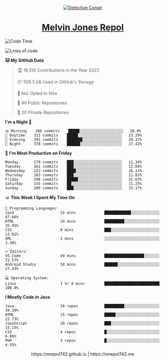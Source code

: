 <p align="center">

<a href="https://mrepol742.github.io">
  <img alt="Detective Conan" src="https://mrepol742-gif-randomizer.vercel.app/api/" /> 
  </a> 
<h1 align="center"><a href="https://mrepol742.github.io/">Melvin Jones Repol</a></h1>
</p>

[comment]: <> (This is a automated generated Data from github action workflow)
[comment]: <> (START OF GENERATED DATA)

<!--START_SECTION:waka-->
![Code Time](http://img.shields.io/badge/Code%20Time-739%20hrs%2015%20mins-blue)

![Lines of code](https://img.shields.io/badge/From%20Hello%20World%20I%27ve%20Written-239%20Thousand%20lines%20of%20code-blue)

**🐱 My GitHub Data** 

> 🏆 18,310 Contributions in the Year 2022
 > 
> 📦 506.5 kB Used in GitHub's Storage 
 > 
> 🚫 Not Opted to Hire
 > 
> 📜 60 Public Repositories 
 > 
> 🔑 20 Private Repositories  
 > 
**I'm a Night 🦉** 

```text
🌞 Morning    288 commits    █████░░░░░░░░░░░░░░░░░░░░   20.9% 
🌆 Daytime    321 commits    █████░░░░░░░░░░░░░░░░░░░░   23.29% 
🌃 Evening    391 commits    ███████░░░░░░░░░░░░░░░░░░   28.37% 
🌙 Night      378 commits    ██████░░░░░░░░░░░░░░░░░░░   27.43%

```
📅 **I'm Most Productive on Friday** 

```text
Monday       170 commits    ███░░░░░░░░░░░░░░░░░░░░░░   12.34% 
Tuesday      161 commits    ███░░░░░░░░░░░░░░░░░░░░░░   11.68% 
Wednesday    222 commits    ████░░░░░░░░░░░░░░░░░░░░░   16.11% 
Thursday     163 commits    ███░░░░░░░░░░░░░░░░░░░░░░   11.83% 
Friday       298 commits    █████░░░░░░░░░░░░░░░░░░░░   21.63% 
Saturday     155 commits    ██░░░░░░░░░░░░░░░░░░░░░░░   11.25% 
Sunday       209 commits    ███░░░░░░░░░░░░░░░░░░░░░░   15.17%

```


📊 **This Week I Spent My Time On** 

```text
💬 Programming Languages: 
Java                     32 mins             ████████████░░░░░░░░░░░░░   47.66% 
HTML                     24 mins             █████████░░░░░░░░░░░░░░░░   35.95% 
CSS                      8 mins              ███░░░░░░░░░░░░░░░░░░░░░░   13.01% 
XML                      2 mins              ░░░░░░░░░░░░░░░░░░░░░░░░░   3.38%

🔥 Editors: 
VS Code                  49 mins             ██████████████████░░░░░░░   72.57% 
Android Studio           18 mins             ██████░░░░░░░░░░░░░░░░░░░   27.43%

💻 Operating System: 
Linux                    1 hr 8 mins         █████████████████████████   100.0%

```

**I Mostly Code in Java** 

```text
Java                     26 repos            █████████░░░░░░░░░░░░░░░░   39.39% 
HTML                     15 repos            █████░░░░░░░░░░░░░░░░░░░░   22.73% 
JavaScript               10 repos            ███░░░░░░░░░░░░░░░░░░░░░░   15.15% 
CSS                      4 repos             █░░░░░░░░░░░░░░░░░░░░░░░░   6.06% 
PHP                      3 repos             █░░░░░░░░░░░░░░░░░░░░░░░░   4.55%

```



<!--END_SECTION:waka-->

[comment]: <> (END OF GENERATED DATA)

<p align="center"> https://mrepol742.github.io | https://mrepol742.me </p>
